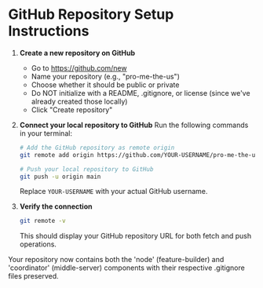 # GitHub Repository Setup Instructions

1. **Create a new repository on GitHub**
   - Go to https://github.com/new
   - Name your repository (e.g., "pro-me-the-us")
   - Choose whether it should be public or private
   - Do NOT initialize with a README, .gitignore, or license (since we've already created those locally)
   - Click "Create repository"

2. **Connect your local repository to GitHub**
   Run the following commands in your terminal:

   ```bash
   # Add the GitHub repository as remote origin
   git remote add origin https://github.com/YOUR-USERNAME/pro-me-the-us.git

   # Push your local repository to GitHub
   git push -u origin main
   ```

   Replace `YOUR-USERNAME` with your actual GitHub username.

3. **Verify the connection**
   ```bash
   git remote -v
   ```
   
   This should display your GitHub repository URL for both fetch and push operations.

Your repository now contains both the 'node' (feature-builder) and 'coordinator' (middle-server) components with their respective .gitignore files preserved. 
